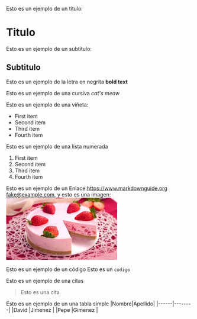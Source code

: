 Esto es un ejemplo de un titulo:
# Titulo 

Esto es un ejemplo de un subtítulo:
## Subtitulo 

Esto es un ejemplo de la letra en negrita
**bold text**

Esto es un ejemplo de una cursiva 
*cat's meow*

Esto es un ejemplo de una viñeta:
- First item
- Second item
- Third item
- Fourth item
  
Esto es un ejemplo de una lista numerada
1. First item
2. Second item
3. Third item
4. Fourth item

Esto es un ejemplo de un Enlace:<https://www.markdownguide.org> <fake@example.com>,
  y esto es una imagen:![Tux, the Linux mascot](tartadefresa.jpg)
  
Esto es un ejemplo de un código
Esto es un `codigo`

Esto es un ejemplo de una citas
> Esto es una cita.

Esto es un ejemplo de un una tabla simple 
|Nombre|Apellido|
|------|--------|
|David |Jimenez |
|Pepe  |Gimenez |
